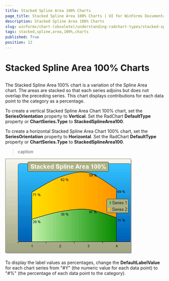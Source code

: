```yaml
---
title: Stacked Spline Area 100% Charts
page_title: Stacked Spline Area 100% Charts | UI for WinForms Documentation
description: Stacked Spline Area 100% Charts
slug: winforms/chart-(obsolete)/understanding-radchart-types/stacked-spline-area-100%-charts
tags: stacked,spline,area,100%,charts
published: True
position: 12
---
```


# Stacked Spline Area 100% Charts



## 

The Stacked Spline Area 100% chart is a variation of the Spline Area chart. The areas are stacked so that each series adjoins but does not overlap the preceding series. This chart displays contributions for each data point to the category as a percentage.

To create a vertical Stacked Spline Area Chart 100% chart, set the __SeriesOrientation__ property to __Vertical__. Set the RadChart __DefaultType__ property or __ChartSeries.Type__ to __StackedSplineArea100__.

To create a horizontal Stacked Spline Area Chart 100% chart, set the __SeriesOrientation__ property to __Horizontal__. Set the RadChart __DefaultType__ property or __ChartSeries.Type__ to __StackedSplineArea100__.
>caption 

![chart-undestanding-radchart-types-stacked-spline-area-100-charts 001](images/chart-undestanding-radchart-types-stacked-spline-area-100-charts001.png)

To display the label values as percentages, change the __DefaultLabelValue__ for each chart series from "#Y" (the numeric value for each data point) to "#%" (the percentage of each data point to the category).
        
